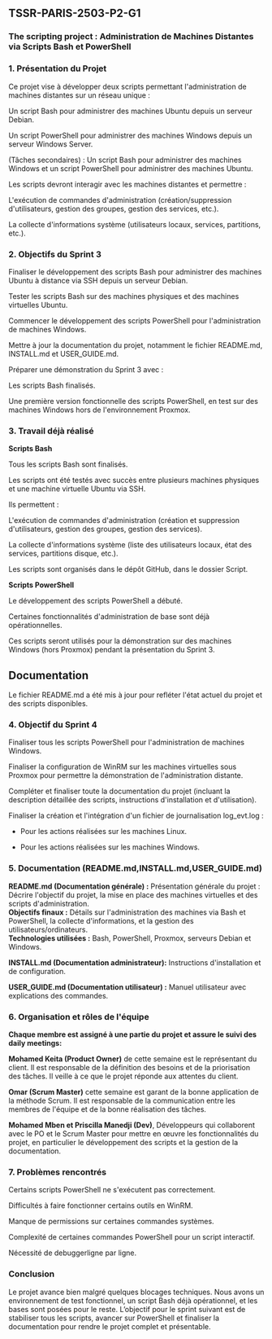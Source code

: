 ## TSSR-PARIS-2503-P2-G1

### The scripting project : Administration de Machines Distantes via Scripts Bash et PowerShell

### 1. Présentation du Projet

Ce projet vise à développer deux scripts permettant l'administration de machines distantes sur un réseau unique :

Un script Bash pour administrer des machines Ubuntu depuis un serveur Debian.

Un script PowerShell pour administrer des machines Windows depuis un serveur Windows Server.

(Tâches secondaires) : Un script Bash pour administrer des machines Windows et un script PowerShell pour administrer des machines Ubuntu.

Les scripts devront interagir avec les machines distantes et permettre :

L'exécution de commandes d'administration (création/suppression d'utilisateurs, gestion des groupes, gestion des services, etc.).

La collecte d'informations système (utilisateurs locaux, services, partitions, etc.).



### 2. Objectifs du Sprint 3  

Finaliser le développement des scripts Bash pour administrer des machines Ubuntu à distance via SSH depuis un serveur Debian.  

Tester les scripts Bash sur des machines physiques et des machines virtuelles Ubuntu.  

Commencer le développement des scripts PowerShell pour l'administration de machines Windows.  

Mettre à jour la documentation du projet, notamment le fichier README.md, INSTALL.md et USER_GUIDE.md. 

Préparer une démonstration du Sprint 3 avec :

Les scripts Bash finalisés.

Une première version fonctionnelle des scripts PowerShell, en test sur des machines Windows hors de l'environnement Proxmox.

### 3. Travail déjà réalisé

**Scripts Bash**

Tous les scripts Bash sont finalisés.

Les scripts ont été testés avec succès entre plusieurs machines physiques et une machine virtuelle Ubuntu via SSH.

Ils permettent :

L'exécution de commandes d'administration (création et suppression d'utilisateurs, gestion des groupes, gestion des services).

La collecte d'informations système (liste des utilisateurs locaux, état des services, partitions disque, etc.).

Les scripts sont organisés dans le dépôt GitHub, dans le dossier Script.

**Scripts PowerShell**

Le développement des scripts PowerShell a débuté.

Certaines fonctionnalités d'administration de base sont déjà opérationnelles.

Ces scripts seront utilisés pour la démonstration sur des machines Windows (hors Proxmox) pendant la présentation du Sprint 3.

## Documentation

Le fichier README.md a été mis à jour pour refléter l'état actuel du projet et des scripts disponibles.

### 4. Objectif du Sprint 4

Finaliser tous les scripts PowerShell pour l'administration de machines Windows.

Finaliser la configuration de WinRM sur les machines virtuelles sous Proxmox pour permettre la démonstration de l'administration distante.

Compléter et finaliser toute la documentation du projet (incluant la description détaillée des scripts, instructions d'installation et d'utilisation).

Finaliser la création et l'intégration d'un fichier de journalisation log_evt.log :

- Pour les actions réalisées sur les machines Linux.

- Pour les actions réalisées sur les machines Windows.


### 5. Documentation (README.md,INSTALL.md,USER_GUIDE.md)

**README.md (Documentation générale) :** Présentation générale du projet : Décrire l'objectif du projet, la mise en place des machines virtuelles et des scripts d'administration.   
**Objectifs finaux :** Détails sur l'administration des machines via Bash et PowerShell, la collecte d'informations, et la gestion des utilisateurs/ordinateurs.  
**Technologies utilisées :** Bash, PowerShell, Proxmox, serveurs Debian et Windows.  

**INSTALL.md (Documentation administrateur):** Instructions d'installation et de configuration.

**USER_GUIDE.md (Documentation utilisateur) :** Manuel utilisateur avec explications des commandes.

### 6. Organisation et rôles de l'équipe

**Chaque membre est assigné à une partie du projet et assure le suivi des daily meetings:**

**Mohamed Keita (Product Owner)** de cette semaine est le représentant du client. 
Il est responsable de la définition des besoins et de la priorisation des tâches. Il veille à ce que le projet réponde aux attentes du client.

**Omar (Scrum Master)** cette semaine est garant de la bonne application de la méthode Scrum. 
Il est responsable de la communication entre les membres de l'équipe et de la bonne réalisation des tâches.

**Mohamed Mben et Priscilla Manedji (Dev)**, Développeurs qui collaborent avec le PO et le Scrum Master pour mettre en œuvre les fonctionnalités du projet, en particulier le développement des scripts et la gestion de la documentation.

### 7. Problèmes rencontrés

Certains scripts PowerShell ne s'exécutent pas correctement.

Difficultés à faire fonctionner certains outils en WinRM.

Manque de permissions sur certaines commandes systèmes.

Complexité de certaines commandes PowerShell pour un script interactif.

Nécessité de debuggerligne par ligne.

### Conclusion
Le projet avance bien malgré quelques blocages techniques.
Nous avons un environnement de test fonctionnel, un script Bash déjà opérationnel, et les bases sont posées pour le reste.
L’objectif pour le sprint suivant est de stabiliser tous les scripts, avancer sur PowerShell et finaliser la documentation pour rendre le projet complet et présentable.

